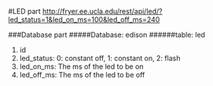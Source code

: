 #LED part
http://fryer.ee.ucla.edu/rest/api/led/?led_status=1&led_on_ms=100&led_off_ms=240

###Database part
#####Database: edison
######table: led
1. id
2. led_status: 0: constant off, 1: constant on, 2: flash
3. led_on_ms: The ms of the led to be on
4. led_off_ms: The ms of the led to be off
